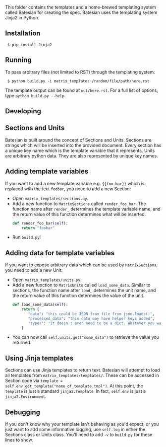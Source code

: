 This folder contains the templates and a home-brewed templating system called
Batesian for creating the spec. Batesian uses the templating system Jinja2 in
Python.

Installation
------------
```
 $ pip install Jinja2
```

Running
-------
To pass arbitrary files (not limited to RST) through the templating system:
```
 $ python build.py -i matrix_templates /random/file/path/here.rst
```

The template output can be found at ``out/here.rst``. For a full list of
options, type ``python build.py --help``.

Developing
----------

## Sections and Units
Batesian is built around the concept of Sections and Units. Sections are strings
which will be inserted into the provided document. Every section has a unique
key name which is the template variable that it represents. Units are arbitrary
python data. They are also represented by unique key names.

## Adding template variables
If you want to add a new template variable e.g. `{{foo_bar}}` which is replaced
with the text `foobar`, you need to add a new Section:

 - Open `matrix_templates/sections.py`.
 - Add a new function to `MatrixSections` called `render_foo_bar`. The function
   name after `render_` determines the template variable name, and the return
   value of this function determines what will be inserted.
   ```python
   def render_foo_bar(self):
       return "foobar"
   ```
 - Run `build.py`!

## Adding data for template variables
If you want to expose arbitrary data which can be used by `MatrixSections`, you
need to add a new Unit:

 - Open `matrix_templates/units.py`.
 - Add a new function to `MatrixUnits` called `load_some_data`. Similar to
   sections, the function name after `load_` determines the unit name, and the
   return value of this function determines the value of the unit.
   ```python
   def load_some_data(self):
       return {
          "data": "this could be JSON from file from json.loads()",
          "processed_data": "this data may have helper keys added",
          "types": "it doesn't even need to be a dict. Whatever you want!"
       }
   ```
 - You can now call `self.units.get("some_data")` to retrieve the value you
   returned.
   
## Using Jinja templates
Sections can use Jinja templates to return text. Batesian will attempt to load
all templates from `matrix_templates/templates/`. These can be accessed in
Section code via `template = self.env.get_template("name_of_template.tmpl")`. At
this point, the `template` is just a standard `jinja2.Template`. In fact,
`self.env` is just a `jinja2.Environment`.

## Debugging
If you don't know why your template isn't behaving as you'd expect, or you just
want to add some informative logging, use `self.log` in either the Sections
class or Units class. You'll need to add `-v` to `build.py` for these lines to
show.
